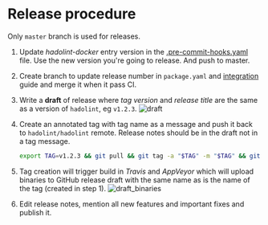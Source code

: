 # Release procedure

Only `master` branch is used for releases.

1.  Update _hadolint-docker_ entry version in the
    [.pre-commit-hooks.yaml](../.pre-commit-hooks.yaml) file.
    Use the new version you're going to release.
    And push to master.

1.  Create branch to update release number in `package.yaml` and
    [integration](INTEGRATION.md) guide and merge it when it pass CI.

1.  Write a **draft** of release where _tag version_ and _release title_ are
    the same as a version of `hadolint`, eg `v1.2.3`.
    ![draft](https://user-images.githubusercontent.com/18702153/32983073-f7477820-cc86-11e7-92c6-fabfc1223a25.png)

1.  Create an annotated tag with tag name as a message and push it back to
    `hadolint/hadolint` remote. Release notes should be in the draft not
    in a tag message.

    ```bash
    export TAG=v1.2.3 && git pull && git tag -a "$TAG" -m "$TAG" && git push origin master --tags && stack upload .
    ```

1.  Tag creation will trigger build in _Travis_ and _AppVeyor_ which will upload
    binaries to GitHub release draft with the same name as is the name
    of the tag (created in step 1).
    ![draft_binaries](https://user-images.githubusercontent.com/18702153/32983247-7692d528-cc89-11e7-9340-2af1434a6bdf.png)

1.  Edit release notes, mention all new features and important fixes and
    publish it.
